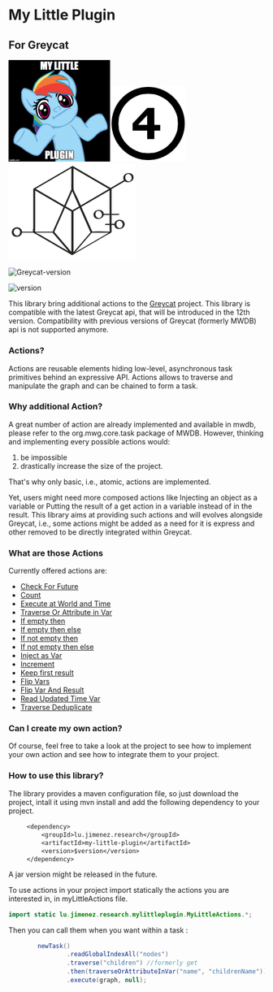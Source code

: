 # My Little Plugin

## For Greycat

<img src="doc/img/logo.jpg" width="200px" /><img src="doc/img/4.png" width="150px"/><img src="doc/img/logo.png" width="250px" />

![Greycat-version](https://img.shields.io/badge/Greycat--version-12--SNAPSHOT-green.svg)

![version](https://img.shields.io/badge/version-1.0-blue.svg)

This library bring additional actions to the [Greycat](https://github.com/datathings/greycat) project. This library is compatible with the latest Greycat api, that will be introduced in the 12th version. 
Compatibility with previous versions of Greycat (formerly MWDB) api is not supported anymore.

### Actions?

Actions are reusable elements hiding low-level, asynchronous task primitives behind an expressive API.
 Actions allows to traverse and manipulate the graph and can be chained to form a task. 

### Why additional Action?

A great number of action are already implemented and available in mwdb, please refer to the  org.mwg.core.task package of MWDB. 
However, thinking and implementing every possible actions would: 
1) be impossible 
2) drastically increase the size of the project. 

That's why only basic, i.e., atomic, actions are implemented. 

Yet, users might need more composed actions like Injecting an object as a variable or Putting the result of a get action in a variable instead of in the result. 
This library aims at providing such actions and will evolves alongside Greycat, i.e.,  some actions might be added as a need for it is express and other removed to be directly integrated within Greycat.

### What are those Actions

Currently offered actions are: 

* [Check For Future](doc/CheckForFuture.md)
* [Count](doc/Count.md)
* [Execute at World and Time](doc/ExecuteAtWorldAndTime.md)
* [Traverse Or Attribute in Var](doc/TraverseOrAttributeInVar.md)
* [If empty then](doc/IfEmptyThen.md)
* [If empty then else](doc/IfEmptyThenElse.md)
* [If not empty then](doc/IfNotEmptyThen.md)
* [If not empty then else](doc/IfNotEmptyThenElse.md)
* [Inject as Var](doc/InjectAsVar.md)
* [Increment](doc/Increment.md)
* [Keep first result](doc/KeepFirstResult.md)
* [Flip Vars](doc/FlipVars.md)
* [Flip Var And Result](doc/FlipVarAndResult.md)
* [Read Updated Time Var](doc/ReadUpdatedTimeVar.md)
* [Traverse Deduplicate](doc/TraverseDedup.md)
 
### Can I create my own action?

Of course, feel free to take a look at the project to see how to implement your own action and see how to integrate them to your project.

### How to use this library?

The library provides a maven configuration file, so just download the project, intall it using mvn install and add the following dependency to your project.
 
         <dependency>
             <groupId>lu.jimenez.research</groupId>
             <artifactId>my-little-plugin</artifactId>
             <version>$version</version>
         </dependency>
         
A jar version might be released in the future.

To use actions in your project import statically the actions you are interested in, in  myLittleActions file.

``` java
import static lu.jimenez.research.mylittleplugin.MyLittleActions.*;
```

Then you can call them when you want within a task :

``` java
        newTask()
                .readGlobalIndexAll("nodes")
                .traverse("children") //formerly get
                .then(traverseOrAttributeInVar("name", "childrenName"))
                .execute(graph, null);
```
